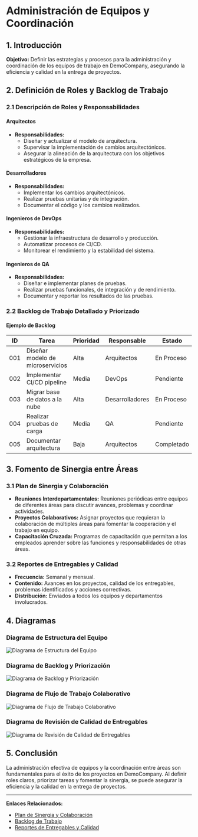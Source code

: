 # Administración de Equipos y Coordinación

## 1. Introducción

**Objetivo:** Definir las estrategias y procesos para la administración y coordinación de los equipos de trabajo en DemoCompany, asegurando la eficiencia y calidad en la entrega de proyectos.

## 2. Definición de Roles y Backlog de Trabajo

### 2.1 Descripción de Roles y Responsabilidades

#### Arquitectos

- **Responsabilidades:**
  - Diseñar y actualizar el modelo de arquitectura.
  - Supervisar la implementación de cambios arquitectónicos.
  - Asegurar la alineación de la arquitectura con los objetivos estratégicos de la empresa.

#### Desarrolladores

- **Responsabilidades:**
  - Implementar los cambios arquitectónicos.
  - Realizar pruebas unitarias y de integración.
  - Documentar el código y los cambios realizados.

#### Ingenieros de DevOps

- **Responsabilidades:**
  - Gestionar la infraestructura de desarrollo y producción.
  - Automatizar procesos de CI/CD.
  - Monitorear el rendimiento y la estabilidad del sistema.

#### Ingenieros de QA

- **Responsabilidades:**
  - Diseñar e implementar planes de pruebas.
  - Realizar pruebas funcionales, de integración y de rendimiento.
  - Documentar y reportar los resultados de las pruebas.

### 2.2 Backlog de Trabajo Detallado y Priorizado

#### Ejemplo de Backlog

| ID  | Tarea                                     | Prioridad | Responsable    | Estado     |
|-----|-------------------------------------------|-----------|----------------|------------|
| 001 | Diseñar modelo de microservicios          | Alta      | Arquitectos    | En Proceso |
| 002 | Implementar CI/CD pipeline                | Media     | DevOps         | Pendiente  |
| 003 | Migrar base de datos a la nube            | Alta      | Desarrolladores| En Proceso |
| 004 | Realizar pruebas de carga                 | Media     | QA             | Pendiente  |
| 005 | Documentar arquitectura                   | Baja      | Arquitectos    | Completado |

## 3. Fomento de Sinergia entre Áreas

### 3.1 Plan de Sinergia y Colaboración

- **Reuniones Interdepartamentales:** Reuniones periódicas entre equipos de diferentes áreas para discutir avances, problemas y coordinar actividades.
- **Proyectos Colaborativos:** Asignar proyectos que requieran la colaboración de múltiples áreas para fomentar la cooperación y el trabajo en equipo.
- **Capacitación Cruzada:** Programas de capacitación que permitan a los empleados aprender sobre las funciones y responsabilidades de otras áreas.

### 3.2 Reportes de Entregables y Calidad

- **Frecuencia:** Semanal y mensual.
- **Contenido:** Avances en los proyectos, calidad de los entregables, problemas identificados y acciones correctivas.
- **Distribución:** Enviados a todos los equipos y departamentos involucrados.

## 4. Diagramas

### Diagrama de Estructura del Equipo

![Diagrama de Estructura del Equipo](../images/Diagrama_Estructura_Equipo.png)

### Diagrama de Backlog y Priorización

![Diagrama de Backlog y Priorización](../images/Diagrama_Backlog_Priorizacion.png)

### Diagrama de Flujo de Trabajo Colaborativo

![Diagrama de Flujo de Trabajo Colaborativo](../images/Diagrama_Flujo_Trabajo_Colaborativo.png)

### Diagrama de Revisión de Calidad de Entregables

![Diagrama de Revisión de Calidad de Entregables](../images/Diagrama_Revision_Calidad_Entregables.png)

## 5. Conclusión

La administración efectiva de equipos y la coordinación entre áreas son fundamentales para el éxito de los proyectos en DemoCompany. Al definir roles claros, priorizar tareas y fomentar la sinergia, se puede asegurar la eficiencia y la calidad en la entrega de proyectos.

---

**Enlaces Relacionados:**
- [Plan de Sinergia y Colaboración](docs/Plan_Sinergia_Colaboracion.md)
- [Backlog de Trabajo](docs/Backlog_de_Trabajo.md)
- [Reportes de Entregables y Calidad](docs/Reportes_Entregables_Calidad.md)

